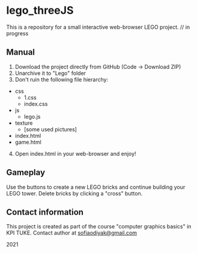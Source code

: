 # lego_threeJS
This is a repository for a small interactive web-browser LEGO project. // in progress


## Manual
1. Download the project directly from GitHub (Code -> Download ZIP)
2. Unarchive it to "Lego" folder
3. Don't ruin the following file hierarchy:
  - css
    - 1.css
    - index.css
  - js
    - lego.js
  - texture
    - [some used pictures]
  - index.html
  - game.html
4. Open index.html in your web-browser and enjoy!

## Gameplay
Use the buttons to create a new LEGO bricks and continue building your LEGO tower.
Delete bricks by clicking a "cross" button.

## Contact information
This project is created as part of the course "computer graphics basics" in KPI TUKE. Contact author at sofiaodiyak@gmail.com 

2021
